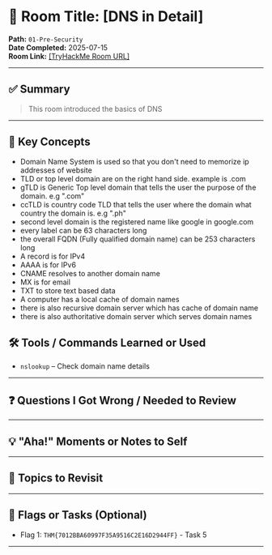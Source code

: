 # 🧠 Room Title: [DNS in Detail]

**Path:** `01-Pre-Security`  
**Date Completed:** 2025-07-15  
**Room Link:** [\[TryHackMe Room URL\]](https://tryhackme.com/room/dnsindetail)

---

## ✅ Summary

> This room introduced the basics of DNS

---

## 🔑 Key Concepts

- Domain Name System is used so that you don't need to memorize ip addresses of website
- TLD or top level domain are on the right hand side. example is .com
- gTLD is Generic Top level domain that tells the user the purpose of the domain. e.g ".com"
- ccTLD is country code TLD that tells the user where the domain what country the domain is. e.g ".ph"
- second level domain is the registered name like google in google.com
- every label can be 63 characters long
- the overall FQDN (Fully qualified domain name) can be 253 characters long
- A record is for IPv4
- AAAA is for IPv6
- CNAME resolves to another domain name
- MX is for email
- TXT to store text based data
- A computer has a local cache of domain names
- there is also recursive domain server which has cache of domain name
- there is also authoritative domain server which serves domain names

## 🛠️ Tools / Commands Learned or Used

- `nslookup` – Check domain name details

---

## ❓ Questions I Got Wrong / Needed to Review

---

## 💡 "Aha!" Moments or Notes to Self

---

## 📌 Topics to Revisit

---

## 🧩 Flags or Tasks (Optional)

- Flag 1: `THM{7012BBA60997F35A9516C2E16D2944FF}` - Task 5

---
